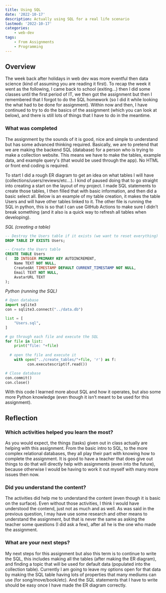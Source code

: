 ```yaml
---
title: Using SQL 
date: '2022-10-17'
description: Actually using SQL for a real life scenario
lastmod: '2022-10-17'
categories: 
    - web-dev 
tags: 
    - From Assignments
    - Programming
---
```


## Overview

The week back after holidays in web dev was more eventful then data science (kind of assuming you are reading it first). To recap the week it went as the following, I came back to school (exiting…) then I did some classes until the first period of IT, we then got the assignment but then I remembered that I forgot to do the SQL homework (so I did it while looking the what had to be done for assignment). Within now and then, I have continued to try to do the basics of the assignment (which you can look at below), and there is still lots of things that I have to do in the meantime.

### What was completed

The assignment by the sounds of it is good, nice and simple to understand but has some advanced thinking required. Basically, we are to pretend that we are making the backend SQL (database) for a person who is trying to make a collection website. This means we have to make the tables, example data, and example query's (that would be used through the app). No HTML or front end coding is required.

To start I did a rough ER diagram to get an idea on what tables I will have (collections/users/reviews/etc…). I kind of paused doing that to go straight into creating a start on the layout of my project. I made SQL statements to create those tables, I then filled that with basic information, and then did a basic select all. Below is an example of my table creation, it makes the table Users and will have other tables linked to it. The other file is running the SQL in python, this is so that I can use GitHub Actions to make sure I didn’t break something (and it also is a quick way to refresh all tables when developing).

*SQL (creating a table)*

```sql
-- Destroy the Users table if it exists (we want to reset everything)
DROP TABLE IF EXISTS Users;

-- Create the Users table
CREATE TABLE Users
(   ID INTEGER PRIMARY KEY AUTOINCREMENT,
    Name TEXT NOT NULL,
    CreatedAt TIMESTAMP DEFAULT CURRENT_TIMESTAMP NOT NULL,
    Email TEXT NOT NULL,
    AvatarURL TEXT
);
```

*Python (running the SQL)*

```python
# Open database
import sqlite3
con = sqlite3.connect("../data.db")

list = [
    "Users.sql",
]

# go through each file and execute the SQL
for file in list:
    print("file: "+file)
    
  # open the file and execute it
    with open("../create_tables/"+file, 'r') as f:
          con.executescript(f.read())

# Close database
con.commit()
con.close()
```

With this code I learned more about SQL and how it operates, but also some more Python knowledge (even though it isn’t meant to be used for this assignment).

## Reflection

### Which activities helped you learn the most?

As you would expect, the things (tasks) given out in class actually are helping with this assignment. From the basic intro to SQL, to the more complex relational databases, they all play their part with knowing how to complete the assignment. It is good to have a teacher that does give out things to do that will directly help with assignments (even into the future), because otherwise I would be having to work it out myself with many more issues then now.

### Did you understand the content?

The activities did help me to understand the content (even though it is basic on the surface). Even without those activities, I think I would have understood the contend, just not as much and as well. As was said in the previous question, I may have use some research and other means to understand the assignment, but that is never the same as asking the teacher some questions (I did ask a few), after all he is the one who made the assignment.

### What are your next steps?

My next steps for this assignment but also this term is to continue to write the SQL, this includes making all the tables (after making the ER diagram), and finding a topic that will be used for default data (populated into the collection table). Currently I am going to leave my options open for that data by  making the SQL table having lots of properties that many mediums can use (for song/move/book/etc). And the SQL statements that I have to write should be easy once I have made the ER diagram correctly.
